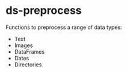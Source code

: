 # ds-preprocess
Functions to preprocess a range of data types:
* Text
* Images
* DataFrames
* Dates
* Directories
